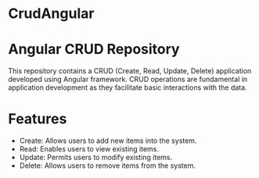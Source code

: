 # CrudAngular

# Angular CRUD Repository
This repository contains a CRUD (Create, Read, Update, Delete) application developed using Angular framework. CRUD operations are fundamental in application development as they facilitate basic interactions with the data.

# Features
- Create: Allows users to add new items into the system.
- Read: Enables users to view existing items.
- Update: Permits users to modify existing items.
- Delete: Allows users to remove items from the system.
